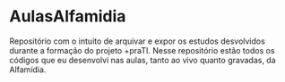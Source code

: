# AulasAlfamidia
Repositório com o intuito de arquivar e expor os estudos desvolvidos durante a formação do projeto +praTI.
Nesse repositório estão todos os códigos que eu desenvolvi nas aulas, tanto ao vivo quanto gravadas, da Alfamídia.

